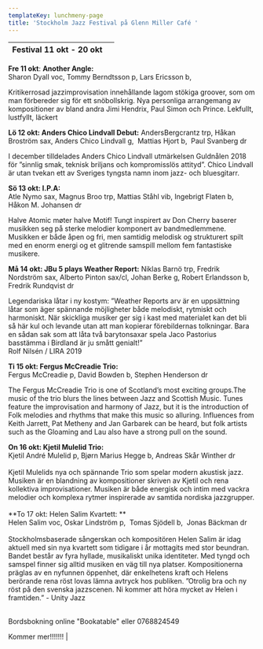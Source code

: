 ```yaml
---
templateKey: lunchmeny-page
title: 'Stockholm Jazz Festival på Glenn Miller Café '
---
```

| Festival 11 okt - 20 okt |     |
| ------------------------ | --- |

**Fre 11 okt**: **Another Angle:** \
Sharon Dyall voc, Tommy Berndtsson p, Lars Ericsson b,                                   

Kritikerrosad jazzimprovisation innehållande lagom stökiga groover, som om man förbereder sig för ett snöbollskrig. Nya personliga arrangemang av kompositioner av bland andra Jimi Hendrix, Paul Simon och Prince. Lekfullt, lustfyllt, läckert

**Lö 12 okt:  Anders Chico Lindvall Debut:**
 AndersBergcrantz trp, Håkan Broström sax, Anders Chico Lindvall g,  Mattias Hjort b, 
Paul Svanberg dr

I december tilldelades Anders Chico Lindvall utmärkelsen Guldnålen 2018 för ”sinnlig smak, teknisk briljans och kompromisslös attityd”.
Chico Lindvall är utan tvekan ett av Sveriges 
tyngsta namn inom jazz- och bluesgitarr.

**Sö 13 okt: I.P.A:**\
Atle Nymo sax, Magnus Broo trp, Mattias Ståhl vib, Ingebrigt Flaten b, 
Håkon M. Johansen dr

Halve Atomic møter halve Motif! Tungt inspirert av Don Cherry baserer musikken seg på sterke melodier komponert av bandmedlemmene. Musikken er både åpen og fri, men samtidig melodisk og strukturert spilt med en enorm energi og et glitrende samspill mellom fem fantastiske musikere.

**Må 14 okt: JBu 5 plays Weather Report:**
Niklas Barnö trp, Fredrik Nordström sax, Alberto Pinton sax/cl, Johan Berke g, Robert Erlandsson b, Fredrik Rundqvist dr

Legendariska låtar i ny kostym: ”Weather Reports arv är en uppsättning låtar som äger spännande möjligheter både melodiskt, rytmiskt och harmoniskt. När skickliga musiker ger sig i kast med materialet kan det bli så här kul och levande utan att man kopierar förebildernas tolkningar. Bara en sådan sak som att låta två barytonsaxar spela Jaco Pastorius basstämma i Birdland är ju smått genialt!”\
Rolf Nilsén / LIRA 2019 

**Ti 15 okt: Fergus McCreadie Trio:**\
Fergus McCreadie p, David Bowden b, Stephen Henderson dr

The Fergus McCreadie Trio is one of Scotland’s most exciting groups.The music of the trio blurs the lines between Jazz and Scottish Music. Tunes feature the improvisation and harmony of Jazz, but it is the introduction of Folk melodies and rhythms that make this music so alluring. Influences from Keith Jarrett, Pat Metheny and Jan Garbarek can be heard, but folk artists such as the Gloaming and Lau also have a strong pull on the sound. 

**On 16 okt: Kjetil Mulelid Trio:**\
Kjetil André Mulelid p, Bjørn Marius Hegge b, Andreas Skår Winther dr\
\
Kjetil Mulelids nya och spännande Trio som spelar modern akustisk jazz. Musiken är en blandning av kompositioner skriven av Kjetil och rena kollektiva improvisationer. Musiken är både energisk och intim med vackra melodier och komplexa rytmer inspirerade av samtida nordiska jazzgrupper.\
\
**To 17 okt: Helen Salim Kvartett: **\
Helen Salim voc, Oskar Lindström p,  Tomas Sjödell b,  Jonas Bäckman dr\
\
Stockholmsbaserade sångerskan och kompositören Helen Salim är idag aktuell med sin nya kvartett som tidigare i år mottagits med stor beundran. Bandet består av fyra hyllade, musikaliskt unika identiteter. Med tyngd och samspel finner sig alltid musiken en väg till nya platser. Kompositionerna präglas av en nyfunnen öppenhet, där enkelhetens kraft och Helens berörande rena röst lovas lämna avtryck hos publiken. ”Otrolig bra och ny röst på den svenska jazzscenen. Ni kommer att höra mycket av Helen i framtiden.” - Unity Jazz 

\
Bordsbokning online "Bookatable" eller 0768824549

Kommer mer!!!!!!!
|
